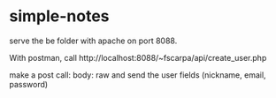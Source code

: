 # simple-notes
serve the be folder with apache on port 8088.

With postman, call http://localhost:8088/~fscarpa/api/create_user.php

make a post call: body: raw and send the user fields (nickname, email, password)